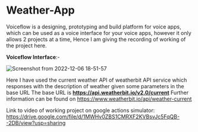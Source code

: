 # Weather-App

Voiceflow is a designing, prototyping and build platform for voice apps, which can be used as a voice interface for your voice apps, however it only allows 2 projects at a time, Hence I am giving the recording of working of the project here.

**Voiceflow Interface**:-

![Screenshot from 2022-12-06 18-51-57](https://user-images.githubusercontent.com/78522965/209121265-c8637a3d-b004-465d-ab5c-fd232ff2c624.png)

Here I have used the current weather API of weatherbit API service which responses with the description of weather given some parameters in the base URL
The base URL is **https://api.weatherbit.io/v2.0/current**
Further information can be found on https://www.weatherbit.io/api/weather-current

Link to video of working project on google actions simulator: https://drive.google.com/file/d/1MWHv0ZBS1CMRXF2KVBsvJc5FqQB--2DB/view?usp=sharing
